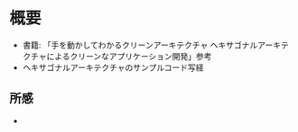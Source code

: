 # 概要

- 書籍: 「手を動かしてわかるクリーンアーキテクチャ ヘキサゴナルアーキテクチャによるクリーンなアプリケーション開発」参考
- ヘキサゴナルアーキテクチャのサンプルコード写経

## 所感

- 